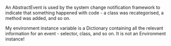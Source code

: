 An AbstractEvent is used by the system change notification framework to indicate that something happened with code - a class was recategorised, a method was added, and so on.

My environment instance variable is a Dictionary containing all the relevant information for an event - selector, class, and so on. It is not an Environment instance!